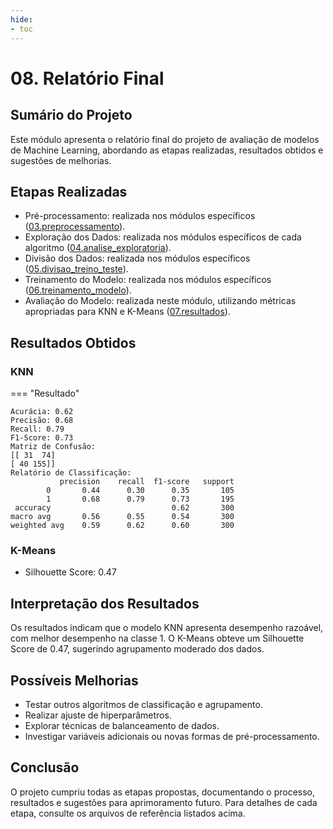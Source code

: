 ```yaml
---
hide:
- toc
---
```


# 08. Relatório Final

## Sumário do Projeto

Este módulo apresenta o relatório final do projeto de avaliação de modelos de Machine Learning, abordando as etapas realizadas, resultados obtidos e sugestões de melhorias.

## Etapas Realizadas

- Pré-processamento: realizada nos módulos específicos ([03.preprocessamento](https://snowdutra.github.io/Machine-Learning/metrica_avaliacao/03.preprocessamento/)).
- Exploração dos Dados: realizada nos módulos específicos de cada algoritmo ([04.analise_exploratoria](https://snowdutra.github.io/Machine-Learning/metrica_avaliacao/04.analise_exploratoria/)).
- Divisão dos Dados: realizada nos módulos específicos ([05.divisao_treino_teste](https://snowdutra.github.io/Machine-Learning/metrica_avaliacao/05.divisao_treino_teste/)).
- Treinamento do Modelo: realizada nos módulos específicos ([06.treinamento_modelo](https://snowdutra.github.io/Machine-Learning/metrica_avaliacao/06.treinamento_modelo/)).
- Avaliação do Modelo: realizada neste módulo, utilizando métricas apropriadas para KNN e K-Means ([07.resultados](https://snowdutra.github.io/Machine-Learning/metrica_avaliacao/07.resultados/)).

## Resultados Obtidos

### KNN

=== "Resultado"
   ```
   Acurácia: 0.62
   Precisão: 0.68
   Recall: 0.79
   F1-Score: 0.73
   Matriz de Confusão:
   [[ 31  74]
   [ 40 155]]
   Relatório de Classificação:
              precision    recall  f1-score   support
           0       0.44      0.30      0.35       105
           1       0.68      0.79      0.73       195
    accuracy                           0.62       300
   macro avg       0.56      0.55      0.54       300
   weighted avg    0.59      0.62      0.60       300
   ```

### K-Means
- Silhouette Score: 0.47

## Interpretação dos Resultados

Os resultados indicam que o modelo KNN apresenta desempenho razoável, com melhor desempenho na classe 1. O K-Means obteve um Silhouette Score de 0.47, sugerindo agrupamento moderado dos dados.

## Possíveis Melhorias

- Testar outros algoritmos de classificação e agrupamento.
- Realizar ajuste de hiperparâmetros.
- Explorar técnicas de balanceamento de dados.
- Investigar variáveis adicionais ou novas formas de pré-processamento.

## Conclusão

O projeto cumpriu todas as etapas propostas, documentando o processo, resultados e sugestões para aprimoramento futuro. Para detalhes de cada etapa, consulte os arquivos de referência listados acima.